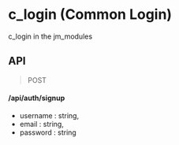 # c_login (Common Login)
c_login in the jm_modules

## API

>POST  

#### /api/auth/signup

- username : string,
- email :  string,
- password : string


